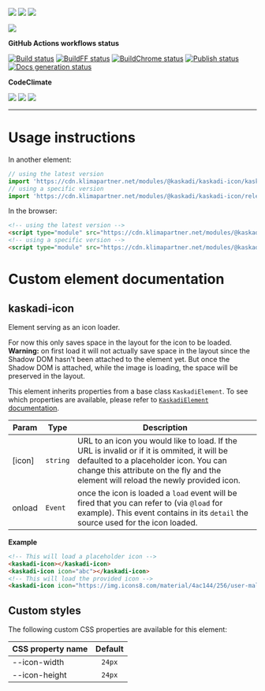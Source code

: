 ![](https://img.shields.io/github/package-json/v/kaskadi/kaskadi-icon)
![](https://img.shields.io/badge/code--style-standard-blue)
![](https://img.shields.io/github/license/kaskadi/kaskadi-icon?color=blue)

[![](https://img.shields.io/badge/live-example-orange)](https://cdn.klimapartner.net/modules/%40kaskadi/kaskadi-icon/example/index.html)

**GitHub Actions workflows status**

[![Build status](https://img.shields.io/github/workflow/status/kaskadi/kaskadi-icon/build?label=build&logo=mocha)](https://github.com/kaskadi/kaskadi-icon/actions?query=workflow%3Abuild)
[![BuildFF status](https://img.shields.io/github/workflow/status/kaskadi/kaskadi-icon/build-on-firefox?label=firefox&logo=firefox-browser)](https://github.com/kaskadi/kaskadi-icon/actions?query=workflow%3Abuild-on-firefox)
[![BuildChrome status](https://img.shields.io/github/workflow/status/kaskadi/kaskadi-icon/build-on-chrome?label=chrome&logo=google-chrome&logoColor=white)](https://github.com/kaskadi/kaskadi-icon/actions?query=workflow%3Abuild-on-chrome)
[![Publish status](https://img.shields.io/github/workflow/status/kaskadi/kaskadi-icon/publish?label=publish&logo=Amazon%20AWS)](https://github.com/kaskadi/kaskadi-icon/actions?query=workflow%3Apublish)
[![Docs generation status](https://img.shields.io/github/workflow/status/kaskadi/kaskadi-icon/generate-docs?label=docs&logo=read-the-docs)](https://github.com/kaskadi/kaskadi-icon/actions?query=workflow%3Agenerate-docs)

**CodeClimate**

[![](https://img.shields.io/codeclimate/maintainability/kaskadi/kaskadi-icon?label=maintainability&logo=Code%20Climate)](https://codeclimate.com/github/kaskadi/kaskadi-icon)
[![](https://img.shields.io/codeclimate/tech-debt/kaskadi/kaskadi-icon?label=technical%20debt&logo=Code%20Climate)](https://codeclimate.com/github/kaskadi/kaskadi-icon)
[![](https://img.shields.io/codeclimate/coverage/kaskadi/kaskadi-icon?label=test%20coverage&logo=Code%20Climate)](https://codeclimate.com/github/kaskadi/kaskadi-icon)

<!-- You can add badges inside of this section if you'd like -->

****

<!-- automatically generated documentation will be placed in here -->
# Usage instructions

In another element:
```js
// using the latest version
import 'https://cdn.klimapartner.net/modules/@kaskadi/kaskadi-icon/kaskadi-icon.js'
// using a specific version
import 'https://cdn.klimapartner.net/modules/@kaskadi/kaskadi-icon/release/v1.0.0/kaskadi-icon.js'
```

In the browser:
```html
<!-- using the latest version -->
<script type="module" src="https://cdn.klimapartner.net/modules/@kaskadi/kaskadi-icon/kaskadi-icon.js"></script>
<!-- using a specific version -->
<script type="module" src="https://cdn.klimapartner.net/modules/@kaskadi/kaskadi-icon/release/v1.0.0/kaskadi-icon.js"></script>
```

# Custom element documentation

## kaskadi-icon

Element serving as an icon loader.

For now this only saves space in the layout for the icon to be loaded. **Warning:** on first load it will not actually save space in the layout since the Shadow DOM hasn't been attached to the element yet. But once the Shadow DOM is attached, while the image is loading, the space will be preserved in the layout.

This element inherits properties from a base class `KaskadiElement`. To see which properties are available, please refer to [`KaskadiElement` documentation].


| Param | Type | Description |
| --- | --- | --- |
| \[icon\] | `string` | URL to an icon you would like to load. If the URL is invalid or if it is ommited, it will be defaulted to a placeholder icon. You can change this attribute on the fly and the element will reload the newly provided icon. |
| onload | `Event` | once the icon is loaded a `load` event will be fired that you can refer to (via `@load` for example). This event contains in its `detail` the source used for the icon loaded. |

**Example**  
```html
<!-- This will load a placeholder icon -->
<kaskadi-icon></kaskadi-icon>
<kaskadi-icon icon="abc"></kaskadi-icon>
<!-- This will load the provided icon -->
<kaskadi-icon icon="https://img.icons8.com/material/4ac144/256/user-male.png"></kaskadi-icon>
```
<!-- LINKS -->

[`KaskadiElement` documentation]:https://github.com/kaskadi/kaskadi-element

## Custom styles

The following custom CSS properties are available for this element:

| CSS property name | Default |
| :---------------- | :-----: |
| --icon-width      |  `24px` |
| --icon-height     |  `24px` |
<!-- automatically generated documentation will be placed in here -->

<!-- You can customize this template as you'd like! -->